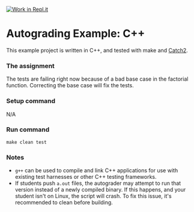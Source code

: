 [![Work in Repl.it](https://classroom.github.com/assets/work-in-replit-14baed9a392b3a25080506f3b7b6d57f295ec2978f6f33ec97e36a161684cbe9.svg)](https://classroom.github.com/online_ide?assignment_repo_id=4289545&assignment_repo_type=AssignmentRepo)
# Autograding Example: C++
This example project is written in C++, and tested with make and [Catch2](https://github.com/catchorg/Catch2).

### The assignment
The tests are failing right now because of a bad base case in the factorial function. Correcting the base case will fix the tests.

### Setup command
N/A

### Run command
`make clean test`

### Notes
- `g++` can be used to compile and link C++ applications for use with existing test harnesses or other C++ testing frameworks.
- If students push `a.out` files, the autograder may attempt to run that version instead of a newly compiled binary. If this happens, and your student isn't on Linux, the script will crash. To fix this issue, it's recommended to clean before building.
